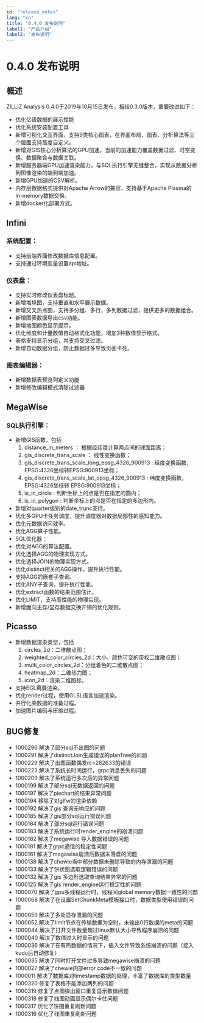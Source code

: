 ```yaml
---
id: "release_notes"
lang: "cn"
title: "0.4.0 发布说明"
label1: "产品介绍"
label2: "发布说明"
---
```

# 0.4.0 发布说明
## 概述
ZILLIZ Analysis 0.4.0于2019年10月15日发布，相较0.3.0版本，重要改进如下：
- 优化亿级数据的展示性能
- 优化系统安装配置工具
- 新增可视化交互界面，支持9类核心图表，在界面布局、图表、分析算法等三个层面支持高度自定义。
- 新增对GIS核心分析算法的GPU加速，当前的加速能力覆盖数据过滤、时空变换、数据聚合与数据关联。
- 新增服务器端GPU加速渲染能力，与SQL执行引擎无缝整合，实现从数据分析到图像渲染的端到端加速。
- 新增GPU加速的CSV解析。
- 内存层数据格式提供对Apache Arrow的兼容，支持基于Apache Plasma的In-memory数据交换。
- 新增docker化部署方式。

## Infini
### 系统配置：

- 支持前端界面修改数据库信息配置。
- 支持通过环境变量设置api地址。
### 仪表盘：

- 支持实时修改仪表盘标题。
- 新增堆垛图，支持垂直和水平展示数据。
- 新增交叉热点图，支持多分组、多行，多列数据过滤，提供更多的数据组合。
- 新增图表数据导出csv功能。
- 新增地图颜色显示提示。
- 优化维度和计量数值自动格式化功能，增加3种数值显示格式。
- 表格支持显示分组，并支持交叉过滤。
- 新增自动数据分组，防止数据过多导致页面卡死。
### 图表编辑器：

- 新增数据表预览列定义功能
- 新增修改编辑模式清除过滤器


## MegaWise
### SQL执行引擎：
- 新增GIS函数，包括
  1. distance_in_meters ： 根据经纬度计算两点间的球面距离；
  2. gis_discrete_trans_scale ： 线性变换函数； 
  3. gis_discrete_trans_scale_long_epsg_4326_900913 : 经度变换函数，EPSG:4326坐标转EPSG:900913坐标；
  4. gis_discrete_trans_scale_lat_epsg_4326_900913 : 纬度变换函数，EPSG:4326坐标转 EPSG:900913坐标；
  5. is_in_circle : 判断坐标上的点是否在指定的圆内；
  6. is_in_polygon : 判断坐标上的点是否在指定的多边形内。
- 新增对quarter级别的date_trunc支持。
- 优化多GPU卡任务调度，提升调度器对数据局部性的感知能力。
- 优化元数据访问效率。
- 优化AGG算子性能。
- SQL优化器：
- 优化对AGG的算法配置。
- 优化选择AGG的物理实现方式。
- 优化选择JOIN的物理实现方式。
- 优化distinct相关的AGG操作，提升执行性能。
- 支持AGG的嵌套子查询。
- 优化ANY子查询，提升执行性能。
- 优化extract函数的结果范围估计。
- 优化LIMIT，支持高性能的物理实现。
- 新增面向主存/显存数据交换开销的优化规则。

## Picasso
- 新增数据渲染类型，包括
  1. circles_2d：二维散点图；
  2. weighted_color_circles_2d：大小、颜色可变的带权二维散点图；
  3. multi_color_circles_2d：分组着色的二维散点图；
  4. heatmap_2d：二维热力图；
  5. icon_2d：渲染二维图标。
- 支持EGL离屏渲染。
- 优化render过程，使用GLSL语言加速渲染。
- 并行化染数据的准备过程。
- 加速图片编码与压缩过程。

## BUG修复

- 1000296            解决了部分sql不出图的问题
- 1000291            解决了distinctJoin生成错误的planTree的问题
- 1000229            解决了出图函数偶发rc=282633的错误 
- 1000223            解决了系统长时间运行，grpc消息丢失的问题
- 1000209            解决了系统运行多次后的异常问题
- 1000199            解决了部分sql无数据返回的问题
- 1000197            解决了piechart的结果异常问题
- 1000194            移除了对glfw的渲染依赖
- 1000192            解决了gis 查询无响应的问题
- 1000185            解决了gis部分sql运行错误问题
- 1000184            解决了部分sql运行错误问题
- 1000183            解决了系统运行时render_engine的崩溃问题
- 1000182            解决了megawise 导入数据错误的问题
- 1000181            解决了grpc通信的稳定性问题
- 1000161            解决了megawise崩溃后数据未落盘的问题
- 1000138            解决了chewie当中部分数据未删除导致的内存泄漏的问题
- 1000133            解决了饼状图选取逻辑错误的问题
- 1000132            解决了gis 多边形选取查询结果异常的问题
- 1000125            解决了gis render_engine运行稳定性的问题
- 1000070            解决了gpu多线程运行时，线程间global memory数据一致性的问题
- 1000068            解决了在设置SetChunkMeta模板接口时，数据类型使用错误的问题
- 1000059            解决了多处显存泄漏的问题
- 1000052            解决了limit节点在传输数据为空时，未输出0行数据的meta的问题
- 1000044            解决了打开文件数量超过linux默认大小导致程序崩溃的问题
- 1000040            解决了数值过大时显示的问题
- 1000036            解决了在有热数据的情况下，插入文件导致系统崩溃的问题（接入kudu后自动修复）
- 1000035            解决了同时打开文件过多导致megawise崩溃的问题
- 1000027            解决了chewie内部error code不一致的问题
- 1000011            解决了数据库对timestamp数据的处理，丰富了数据库的类型数量
- 1000320            修复了表格不能添加两列的问题
- 1000319            修复了点图弹出窗口重复显示数值问题
- 1000318            修复了线图动画显示偶尔卡住问题
- 1000317            优化了饼图重复刷新问题
- 1000316            优化了线图重复刷新问题
